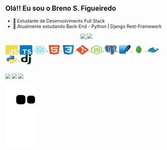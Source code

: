 ## Olá!! Eu sou o Breno S. Figueiredo
- 🔭 Estudante de Desenvolvimento Full Stack
- 🌱 Atualmente estudando Back-End - Python | Django Rest-Framework
<div align="center">
  <a href="https://github.com/brenofigueiredoo">
  <img height="160em" src="https://github-readme-stats.vercel.app/api?username=brenofigueiredoo&show_icons=true&theme=codeSTACKr&include_all_commits=true&count_private=true"/>
  <img height="160em" src="https://github-readme-stats.vercel.app/api/top-langs/?username=brenofigueiredoo&layout=compact&langs_count=7&theme=codeSTACKr"/>
</div>
<div style="display: inline_block"><br>
  <img align="center" alt="Breno-Js" height="30" width="40" src="https://raw.githubusercontent.com/devicons/devicon/master/icons/javascript/javascript-plain.svg">
  <img align="center" alt="Breno-Ts" height="30" width="40" src="https://raw.githubusercontent.com/devicons/devicon/master/icons/typescript/typescript-plain.svg">
  <img align="center" alt="Breno-React" height="30" width="40" src="https://raw.githubusercontent.com/devicons/devicon/master/icons/react/react-original.svg">
  <img align="center" alt="Breno-HTML" height="30" width="40" src="https://raw.githubusercontent.com/devicons/devicon/master/icons/html5/html5-original.svg">
  <img align="center" alt="Breno-CSS" height="30" width="40" src="https://raw.githubusercontent.com/devicons/devicon/master/icons/css3/css3-original.svg">
  <img align="center" alt="Breno-Git" height="30" width="40" src="https://raw.githubusercontent.com/devicons/devicon/master/icons/git/git-original.svg">
  <img align="center" alt="Breno-Node" height="30" width="40" src="https://raw.githubusercontent.com/devicons/devicon/master/icons/nodejs/nodejs-original.svg">
  <img align="center" alt="Breno-PostgreSQL" height="30" width="40" src="https://raw.githubusercontent.com/devicons/devicon/master/icons/postgresql/postgresql-original.svg">
  <img align="center" alt="Breno-SQlite3" height="30" width="40" src="https://raw.githubusercontent.com/devicons/devicon/master/icons/sqlite/sqlite-original.svg">
  <img align="center" alt="Breno-MongoDB" height="30" width="40" src="https://raw.githubusercontent.com/devicons/devicon/master/icons/mongodb/mongodb-original.svg">
  <img align="center" alt="Breno-Docker" height="30" width="40" src="https://raw.githubusercontent.com/devicons/devicon/master/icons/docker/docker-original.svg">
  <img align="center" alt="Breno-Python" height="30" width="40" src="https://raw.githubusercontent.com/devicons/devicon/master/icons/python/python-original.svg">
  <img align="center" alt="Breno-Django" height="30" width="40" src="https://github.com/devicons/devicon/blob/master/icons/django/django-plain.svg">
  
</div>
  
  ##
 
<div> 
  <a href = "mailto:brenos93@gmail.com"><img src="https://img.shields.io/badge/-Gmail-%23333?style=for-the-badge&logo=gmail&logoColor=white" target="_blank"></a>
  <a href="https://www.linkedin.com/in/brenosfigueiredo/" target="_blank"><img src="https://img.shields.io/badge/-LinkedIn-%230077B5?style=for-the-badge&logo=linkedin&logoColor=white" target="_blank"></a> 
  <a href = "https://meu-portifolio-brenofigueiredoo.vercel.app/"><img src="https://img.shields.io/badge/-Portifólio-%23333?style=for-the-badge&logoColor=white" target="_blank"></a>
  
  ![Snake animation](https://github.com/brenofigueiredoo/brenofigueiredoo/blob/output/github-contribution-grid-snake.svg)
</div>
